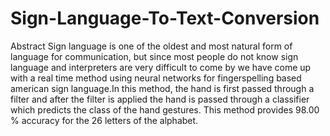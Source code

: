 # Sign-Language-To-Text-Conversion
Abstract
Sign language is one of the oldest and most natural form of language for communication, but since most people do not know sign language and interpreters are very difficult
to come by we have come up with a real time method using neural networks for fingerspelling based american sign language.In this method, the hand is first passed through 
a filter and after the filter is applied the hand is passed through a classifier which predicts the class of the hand gestures. This method provides 98.00 % accuracy for 
the 26 letters of the alphabet.
